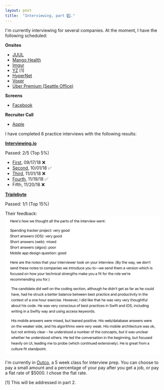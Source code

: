 ```yaml
---
layout: post
title:  "Interviewing, part 1️⃣."
---
```


I'm currently interviewing for several companies. At the moment, I have the following scheduled:

**Onsites**

- [JUUL](www.juul.com)
- [Mango Health](www.mangohealth.com)
- [Imgur](www.Imgur.com)
- [YZ](www.yz.live) [1]
- [HyperNet](www.hypernetwork.io)
- [Voxer](www.voxer.com)
- [Uber Premium (Seattle Office)](www.Uber.com)

**Screens**

- [Facebook](www.Facebook.com)

**Recruiter Call**

- [Apple](www.apple.com) 

I have completed 6 practice interviews with the following results:

**[Interviewing.io](www.interviewing.io)**

Passed: 2/5 (Top 5%)

- [First](https://start.interviewing.io/interview/z82p3mF1qPOm/replay), 09/17/18 ❌
- [Second](https://start.interviewing.io/interview/GgVnruqDhfg7/replay), 10/01/18 ✅
- [Third](https://start.interviewing.io/interview/FlD0ZNyj00Po/replay), 11/01/18 ❌
- [Fourth](https://start.interviewing.io/interview/z82p3mF1qPOm/replay), 11/19/18 ✅
- Fifth, 11/20/18 ❌

**[Triplebyte](www.Triplebyte.com)**

Passed: 1/1 (Top 15%)

Their feedback:
![Triplebyte feedback](/img/triplebyte-feedback.jpeg)

I'm currently in [Outco](www.outco.io), a 5 week class for interview prep. You can choose to pay a small amount and a percentage of your pay after you get a job, or pay a flat rate of $5000. I chose the flat rate.

[1] This will be addressed in part 2.